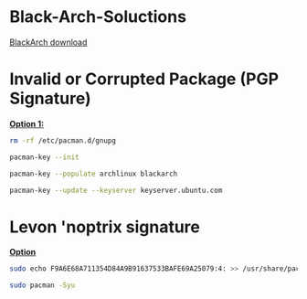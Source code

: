 # Black-Arch-Soluctions
[BlackArch download](https://blackarch.org/)


# Invalid or Corrupted Package (PGP Signature)
**[Option 1:](https://blackarch.org/faq.html)**

```bash
rm -rf /etc/pacman.d/gnupg
```

```bash
pacman-key --init
```

```bash
pacman-key --populate archlinux blackarch
```

```bash
pacman-key --update --keyserver keyserver.ubuntu.com
```
# Levon 'noptrix signature 
**[Option](https://github.com/BlackArch/blackarch/issues/4034)**

```bash
sudo echo F9A6E68A711354D84A9B91637533BAFE69A25079:4: >> /usr/share/pacman/keyring/blackarch-trusted
```

```bash
sudo pacman -Syu
```
